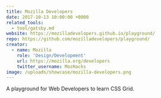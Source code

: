 ```yaml
---
title: Mozilla Developers
date: 2017-10-13 10:00:00 +0000
related_tools:
  - tool/gatsby.md
website: https://mozilladevelopers.github.io/playground/
repo: https://github.com/mozilladevelopers/playground/
creator:
  - name: Mozilla
    role: 'Design/Development'
    url: https://mozilla.org/developers
    twitter_username: MozHacks
image: /uploads/showcase/mozilla-developers.png
---
```


A playground for Web Developers to learn CSS Grid.
